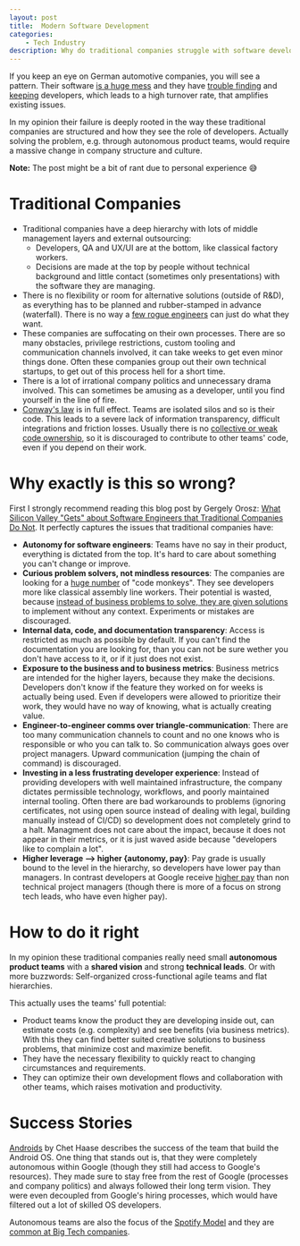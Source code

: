 ```yaml
---
layout: post
title:  Modern Software Development
categories:
    - Tech Industry
description: Why do traditional companies struggle with software development and what can be done about it?
---
```


If you keep an eye on German automotive companies, you will see a pattern. Their software [is a huge mess](https://www.focus.de/auto/news/pleiten-pech-und-pannen-bei-cariad-software-desaster-fuer-herbert-diess-warum-der-stuhl-des-vw-chefs-wackelt_id_97501221.html) and they have [trouble finding](https://www.spiegel.de/wirtschaft/unternehmen/elektro-offensive-mercedes-sucht-3000-softwareingenieure-a-bc5bcb34-a2c3-4151-978c-31ea89591680) and [keeping](https://www.handelsblatt.com/unternehmen/autobranche-herbert-diess-geraet-unter-druck-kritik-an-vw-softwareeinheit-cariad-waechst/28264920.html) developers, which leads to a high turnover rate, that amplifies existing issues.

In my opinion their failure is deeply rooted in the way these traditional companies are structured and how they see the role of developers. Actually solving the problem, e.g. through autonomous product teams, would require a massive change in company structure and culture.

<div class="message" markdown="1">

**Note:** The post might be a bit of rant due to personal experience 😅
</div>


# Traditional Companies
- Traditional companies have a deep hierarchy with lots of middle management layers and external outsourcing:
    - Developers, QA and UX/UI are at the bottom, like classical factory workers.
    - Decisions are made at the top by people without technical background and little contact (sometimes only presentations) with the software they are managing.
- There is no flexibility or room for alternative solutions (outside of R&D), as everything has to be planned and rubber-stamped in advance (waterfall). There is no way a [few rogue engineers](https://www.theverge.com/2015/10/8/9481651/volkswagen-congressional-hearing-diesel-scandal-fault) can just do what they want.
- These companies are suffocating on their own processes. There are so many obstacles, privilege restrictions, custom tooling and communication channels involved, it can take weeks to get even minor things done. Often these companies group out their own technical startups, to get out of this process hell for a short time.
- There is a lot of irrational company politics and unnecessary drama involved. This can sometimes be amusing as a developer, until you find yourself in the line of fire.
- [Conway's law](https://en.wikipedia.org/wiki/Conway%27s_law) is in full effect. Teams are isolated silos and so is their code. This leads to a severe lack of information transparency, difficult integrations and friction losses. Usually there is no [collective or weak code ownership](https://martinfowler.com/bliki/CodeOwnership.html), so it is discouraged to contribute to other teams' code, even if you depend on their work.


# Why exactly is this so wrong?
First I strongly recommend reading this blog post by Gergely Orosz: [What Silicon Valley "Gets" about Software Engineers that Traditional Companies Do Not](https://blog.pragmaticengineer.com/what-silicon-valley-gets-right-on-software-engineers/). It perfectly captures the issues that traditional companies have:
- **Autonomy for software engineers**: Teams have no say in their product, everything is dictated from the top. It's hard to care about something you can't change or improve.
- **Curious problem solvers, not mindless resources**: The companies are looking for a [huge number](https://www.spiegel.de/wirtschaft/unternehmen/elektro-offensive-mercedes-sucht-3000-softwareingenieure-a-bc5bcb34-a2c3-4151-978c-31ea89591680) of "code monkeys". They see developers more like classical assembly line workers. Their potential is wasted, because [instead of business problems to solve, they are given solutions](https://event-driven.io/en/bring_me_problems_not_solutions/) to implement without any context. Experiments or mistakes are discouraged.
- **Internal data, code, and documentation transparency**: Access is restricted as much as possible by default. If you can't find the documentation you are looking for, than you can not be sure wether you don't have access to it, or if it just does not exist.
- **Exposure to the business and to business metrics**: Business metrics are intended for the higher layers, because they make the decisions. Developers don't know if the feature they worked on for weeks is actually being used. Even if developers were allowed to prioritize their work, they would have no way of knowing, what is actually creating value.
- **Engineer-to-engineer comms over triangle-communication**: There are too many communication channels to count and no one knows who is responsible or who you can talk to. So communication always goes over project managers. Upward communication (jumping the chain of command) is discouraged.
- **Investing in a less frustrating developer experience**: Instead of providing developers with well maintained infrastructure, the company dictates permissible technology, workflows, and poorly maintained internal tooling. Often there are bad workarounds to problems (ignoring certificates, not using open source instead of dealing with legal, building manually instead of CI/CD) so development does not completely grind to a halt. Managment does not care about the impact, because it does not appear in their metrics, or it is just waved aside because "developers like to complain a lot".
- **Higher leverage --> higher {autonomy, pay}**: Pay grade is usually bound to the level in the hierarchy, so developers have lower pay than managers. In contrast developers at Google receive [higher pay](https://www.levels.fyi/company/Google/salaries/) than non technical project managers (though there is more of a focus on strong tech leads, who have even higher pay).


# How to do it right
In my opinion these traditional companies really need small **autonomous product teams** with a **shared vision** and strong **technical leads**. Or with more buzzwords: Self-organized cross-functional agile teams and flat hierarchies.

This actually uses the teams' full potential:
- Product teams know the product they are developing inside out, can estimate costs (e.g. complexity) and see benefits (via business metrics). With this they can find better suited creative solutions to business problems, that minimize cost and maximize benefit.
- They have the necessary flexibility to quickly react to changing circumstances and requirements.
- They can optimize their own development flows and collaboration with other teams, which raises motivation and productivity.


# Success Stories
[Androids](https://chethaase.medium.com/androids-765c803d5ff6) by Chet Haase describes the success of the team that build the Android OS. One thing that stands out is, that they were completely autonomous within Google (though they still had access to Google's resources). They made sure to stay free from the rest of Google (processes and company politics) and always followed their long term vision. They were even decoupled from Google's hiring processes, which would have filtered out a lot of skilled OS developers.

Autonomous teams are also the focus of the [Spotify Model](https://www.atlassian.com/agile/agile-at-scale/spotify) and they are [common at Big Tech companies](https://blog.pragmaticengineer.com/project-management-at-big-tech/).
